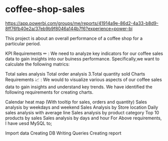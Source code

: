 # coffee-shop-sales

https://app.powerbi.com/groups/me/reports/41914a9e-86d2-4a33-b8d9-8ff76fb40e2a/37eb9b9f8046a144b7f6?experience=power-bi

This project is about an overall performance of a coffee shop for a particular period.

KPI Requirements ✏ : We need to analyze key indicators for our coffee sales data to gain insights into our buiness performance. Specifically,we want to calculate the following matrics:

Total sales analysis
Total order analysis 3.Total quantity sold
Charts Requirements 📈 : We would to visualize various aspects of our coffee sales data to gain insights and understand key trends. We have identified the following requirements for creating charts.

Calendar heat map (With tooltip for sales, orders and quantity)
Sales analysis by weekdays and weekend
Sales Analysis by Store location
Daily sales analysis with average line
Sales analysis by product category
Top 10 products by sales
Sales analysis by days and hour
For Above requirements, I have uesd MySQL to;

Import data
Creating DB
Writing Queries
Creating report
